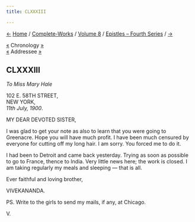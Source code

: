```yaml
---
title: CLXXXIII

---
```

<div>

[←](182_mary.htm) [Home](../../../index.htm) /
[Complete-Works](../../complete_works.htm) / [Volume
8](../volume_8_contents.htm) / [Epistles – Fourth
Series](epistles_fourth_series_contents.htm) / [→](184_turiyananda.htm)

  

[«](../../volume_9/letters_fifth_series/177_mrs_hansbrough.htm)
Chronology [»](184_turiyananda.htm)  
[«](182_mary.htm) Addressee
[»](../../volume_5/epistles_first_series/103_mary.htm)

## CLXXXIII

*To Miss Mary Hale*

102 E. 58TH STREET,  
NEW YORK,  
*11th July, 1900*.

MY DEAR DEVOTED SISTER,

I was glad to get your note as also to learn that you were going to
Greenacre. Hope you will have much profit. I have been much censured by
everyone for cutting off my long hair. I am sorry. You forced me to do
it.

I had been to Detroit and came back yesterday. Trying as soon as
possible to go to France, thence to India. Very little news here; the
work is closed. I am taking regularly my meals and sleeping — that is
all.

Ever faithful and loving brother,

VIVEKANANDA.

PS. Write to the girls to send my mails, if any, at Chicago.

V.

</div>
